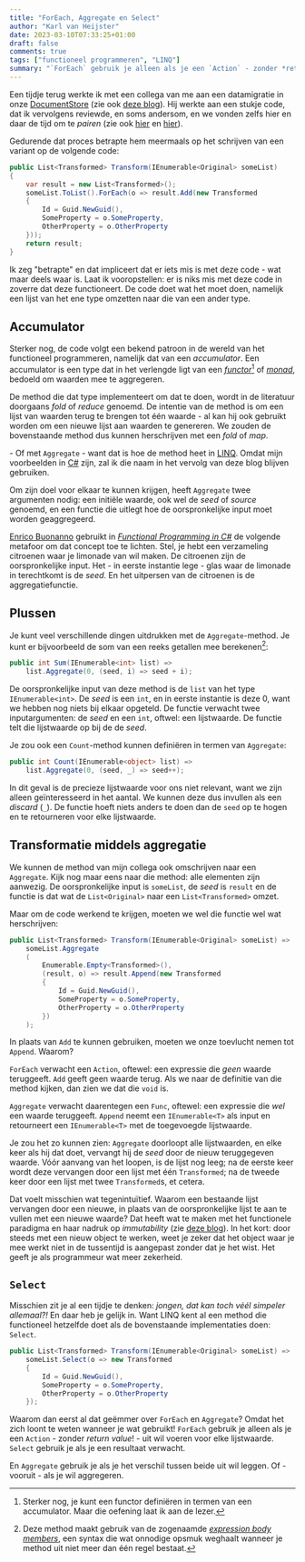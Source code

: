 ```yaml
---
title: "ForEach, Aggregate en Select"
author: "Karl van Heijster"
date: 2023-03-10T07:33:25+01:00
draft: false
comments: true
tags: ["functioneel programmeren", "LINQ"]
summary: "`ForEach` gebruik je alleen als je een `Action` - zonder *return value*! - uit wil voeren voor elke lijstwaarde. `Select` gebruik je als je een resultaat verwacht. En `Aggregate` gebruik je als je het verschil tussen beide uit wil leggen. Of - vooruit - als je wil aggregeren."
---
```


Een tijdje terug werkte ik met een collega van me aan een datamigratie in onze [DocumentStore](https://nl.wikipedia.org/wiki/NoSQL) (zie ook [deze blog](/blog/21/09/stapje-voor-stapje-data-migreren/)). Hij werkte aan een stukje code, dat ik vervolgens reviewde, en soms andersom, en we vonden zelfs hier en daar de tijd om te *pairen* (zie ook [hier](/blog/23/01/wel-code-reviews-geen-pull-requests/) en [hier](/blog/23/01/is-pair-programming-minder-efficient/)).


Gedurende dat proces betrapte hem meermaals op het schrijven van een variant op de volgende code:


```cs
public List<Transformed> Transform(IEnumerable<Original> someList)
{
    var result = new List<Transformed>();
    someList.ToList().ForEach(o => result.Add(new Transformed 
    {
        Id = Guid.NewGuid(),
        SomeProperty = o.SomeProperty,
        OtherProperty = o.OtherProperty
    }));
    return result;
}
```


Ik zeg "betrapte" en dat impliceert dat er iets mis is met deze code - wat maar deels waar is. Laat ik vooropstellen: er is niks mis met deze code in zoverre dat deze functioneert. De code doet wat het moet doen, namelijk een lijst van het ene type omzetten naar die van een ander type.


## Accumulator


Sterker nog, de code volgt een bekend patroon in de wereld van het functioneel programmeren, namelijk dat van een *accumulator*. Een accumulator is een type dat in het verlengde ligt van een [*functor*](/blog/22/10/wat-is-een-functor/)[^1] of [*monad*](/blog/22/12/wat-is-een-monad/), bedoeld om waarden mee te aggregeren. 


De method die dat type implementeert om dat te doen, wordt in de literatuur doorgaans *fold* of *reduce* genoemd. De intentie van de method is om een lijst van waarden terug te brengen tot één waarde - al kan hij ook gebruikt worden om een nieuwe lijst aan waarden te genereren. We zouden de bovenstaande method dus kunnen herschrijven met een *fold* of *map*.


\- Of met `Aggregate` - want dat is hoe de method heet in [LINQ](https://learn.microsoft.com/en-us/dotnet/csharp/programming-guide/concepts/linq/). Omdat mijn voorbeelden in [C#](https://learn.microsoft.com/en-us/dotnet/csharp/) zijn, zal ik die naam in het vervolg van deze blog blijven gebruiken.


Om zijn doel voor elkaar te kunnen krijgen, heeft `Aggregate` twee argumenten nodig: een initiële waarde, ook wel de *seed* of *source* genoemd, en een functie die uitlegt hoe de oorspronkelijke input moet worden geaggregeerd. 


[Enrico Buonanno](https://twitter.com/la_yumba) gebruikt in [*Functional Programming in C#*](https://www.manning.com/books/functional-programming-in-c-sharp-second-edition) de volgende metafoor om dat concept toe te lichten. Stel, je hebt een verzameling citroenen waar je limonade van wil maken. De citroenen zijn de oorspronkelijke input. Het - in eerste instantie lege - glas waar de limonade in terechtkomt is de *seed*. En het uitpersen van de citroenen is de aggregatiefunctie.


## Plussen


Je kunt veel verschillende dingen uitdrukken met de `Aggregate`-method. Je kunt er bijvoorbeeld de som van een reeks getallen mee berekenen[^2]:


```cs
public int Sum(IEnumerable<int> list) =>
    list.Aggregate(0, (seed, i) => seed + i);
```


De oorspronkelijke input van deze method is de `list` van het type `IEnumerable<int>`. De *seed* is een `int`, en in eerste instantie is deze 0, want we hebben nog niets bij elkaar opgeteld. De functie verwacht twee inputargumenten: de *seed* en een `int`, oftwel: een lijstwaarde. De functie telt die lijstwaarde op bij de de *seed*.


Je zou ook een `Count`-method kunnen definiëren in termen van `Aggregate`: 


```cs
public int Count(IEnumerable<object> list) =>
    list.Aggregate(0, (seed, _) => seed++);
```


In dit geval is de precieze lijstwaarde voor ons niet relevant, want we zijn alleen geïnteresseerd in het aantal. We kunnen deze dus invullen als een *discard* (`_`). De functie hoeft niets anders te doen dan de `seed` op te hogen en te retourneren voor elke lijstwaarde.


## Transformatie middels aggregatie


We kunnen de method van mijn collega ook omschrijven naar een `Aggregate`. Kijk nog maar eens naar die method: alle elementen zijn aanwezig. De oorspronkelijke input is `someList`, de *seed* is `result` en de functie is dat wat de `List<Original>` naar een `List<Transformed>` omzet.


Maar om de code werkend te krijgen, moeten we wel die functie wel wat herschrijven:


```cs
public List<Transformed> Transform(IEnumerable<Original> someList) =>
    someList.Aggregate
    (
        Enumerable.Empty<Transformed>(), 
        (result, o) => result.Append(new Transformed 
        {
            Id = Guid.NewGuid(),
            SomeProperty = o.SomeProperty,
            OtherProperty = o.OtherProperty
        })
    );
```


In plaats van `Add` te kunnen gebruiken, moeten we onze toevlucht nemen tot `Append`. Waarom? 


`ForEach` verwacht een `Action`, oftewel: een expressie die *geen* waarde teruggeeft. `Add` geeft geen waarde terug. Als we naar de definitie van die method kijken, dan zien we dat die `void` is. 


`Aggregate` verwacht daarentegen een `Func`, oftewel: een expressie die *wel* een waarde teruggeeft. `Append` neemt een `IEnumerable<T>` als input en retourneert een `IEnumerable<T>` met de toegevoegde lijstwaarde.


Je zou het zo kunnen zien: `Aggregate` doorloopt alle lijstwaarden, en elke keer als hij dat doet, vervangt hij de *seed* door de nieuw teruggegeven waarde. Vóór aanvang van het loopen, is de lijst nog leeg; na de eerste keer wordt deze vervangen door een lijst met één `Transformed`; na de tweede keer door een lijst met twee `Transformed`s, et cetera.


Dat voelt misschien wat tegenintuïtief. Waarom een bestaande lijst vervangen door een nieuwe, in plaats van de oorspronkelijke lijst te aan te vullen met een nieuwe waarde? Dat heeft wat te maken met het functionele paradigma en haar nadruk op *immutability* (zie [deze blog](/blog/22/05/heb-je-die-setter-echt-nodig/)). In het kort: door steeds met een nieuw object te werken, weet je zeker dat het object waar je mee werkt niet in de tussentijd is aangepast zonder dat je het wist. Het geeft je als programmeur wat meer zekerheid.


## `Select`


Misschien zit je al een tijdje te denken: *jongen, dat kan toch véél simpeler allemaal?!* En daar heb je gelijk in. Want LINQ kent al een method die functioneel hetzelfde doet als de bovenstaande implementaties doen: `Select`.


```cs
public List<Transformed> Transform(IEnumerable<Original> someList) =>
    someList.Select(o => new Transformed 
    {
        Id = Guid.NewGuid(),
        SomeProperty = o.SomeProperty,
        OtherProperty = o.OtherProperty
    });
```


Waarom dan eerst al dat geëmmer over `ForEach` en `Aggregate`? Omdat het zich loont te weten wanneer je wat gebruikt! `ForEach` gebruik je alleen als je een `Action` - zonder *return value*! - uit wil voeren voor elke lijstwaarde. `Select` gebruik je als je een resultaat verwacht. 


En `Aggregate` gebruik je als je het verschil tussen beide uit wil leggen. Of - vooruit - als je wil aggregeren.


[^1]: Sterker nog, je kunt een functor definiëren in termen van een accumulator. Maar die oefening laat ik aan de lezer.


[^2]: Deze method maakt gebruik van de zogenaamde [*expression body members*](https://learn.microsoft.com/en-us/dotnet/csharp/programming-guide/statements-expressions-operators/expression-bodied-members), een syntax die wat onnodige opsmuk weghaalt wanneer je method uit niet meer dan één regel bestaat.
